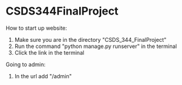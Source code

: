 # CSDS344FinalProject
How to start up website:
1. Make sure you are in the directory "CSDS_344_FinalProject"
2. Run the command "python manage.py runserver" in the terminal
3. Click the link in the terminal

Going to admin:
1. In the url add "/admin"
